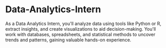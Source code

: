 # Data-Analytics-Intern
As a Data Analytics Intern, you'll analyze data using tools like Python or R, extract insights, and create visualizations to aid decision-making. You'll work with databases, spreadsheets, and statistical methods to uncover trends and patterns, gaining valuable hands-on experience.
